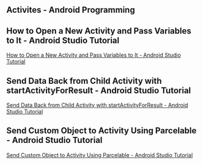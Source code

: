 ## Activites - Android Programming
## How to Open a New Activity and Pass Variables to It - Android Studio Tutorial
[How to Open a New Activity and Pass Variables to It - Android Studio Tutorial](https://www.youtube.com/watch?v=eL69kj-_Wvs&list=PLrnPJCHvNZuAe5r049EpzxQGZSybBX_tk&index=2)  
  
## Send Data Back from Child Activity with startActivityForResult - Android Studio Tutorial
[Send Data Back from Child Activity with startActivityForResult - Android Studio Tutorial](https://www.youtube.com/watch?v=AD5qt7xoUU8&list=PLrnPJCHvNZuAe5r049EpzxQGZSybBX_tk&index=3)  
  
## Send Custom Object to Activity Using Parcelable - Android Studio Tutorial
[Send Custom Object to Activity Using Parcelable - Android Studio Tutorial](https://www.youtube.com/watch?v=WBbsvqSu0is&list=PLrnPJCHvNZuAe5r049EpzxQGZSybBX_tk&index=4)  
  